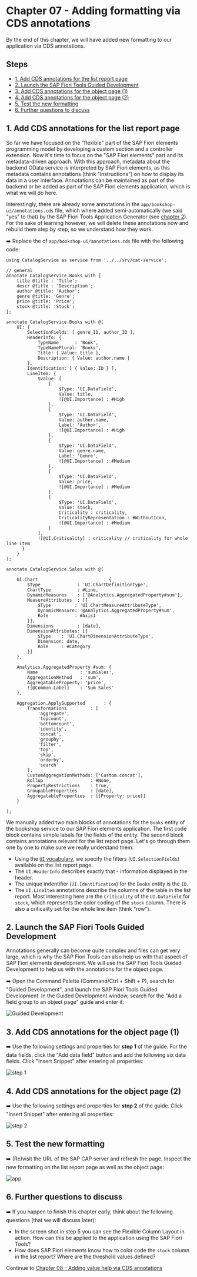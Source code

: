 # Chapter 07 - Adding formatting via CDS annotations

By the end of this chapter, we will have added new formatting to our application via CDS annotations.

## Steps

- [1. Add CDS annotations for the list report page](#1-add-cds-annotations-for-the-list-report-page)<br>
- [2. Launch the SAP Fiori Tools Guided Development](#2-launch-the-sap-fiori-tools-guided-development)<br>
- [3. Add CDS annotations for the object page (1)](#3-add-cds-annotations-for-the-object-page-1)<br>
- [4. Add CDS annotations for the object page (2)](#4-add-cds-annotations-for-the-object-page-2)<br>
- [5. Test the new formatting](#5-test-the-new-formatting)<br>
- [6. Further questions to discuss](#6-further-questions-to-discuss)<br>

## 1. Add CDS annotations for the list report page

So far we have focused on the "flexible" part of the SAP Fiori elements programming model by developing a custom section and a controller extension. Now it's time to focus on the "SAP Fiori elements" part and its metadata-driven approach. With this approach, metadata about the backend OData service is interpreted by SAP Fiori elements, as this metadata contains annotations (think "instructions") on how to display its data in a user interface. Annotations can be maintained as part of the backend or be added as part of the SAP Fiori elements application, which is what we will do here.

Interestingly, there are already some annotations in the `app/bookshop-ui/annotations.cds` file, which where added semi-automatically (we said "yes" to that) by the SAP Fiori Tools Application Generator (see [chapter 2](/chapters/02-create-fe-app/)). For the sake of learning however, we will delete these annotations now and rebuild them step by step, so we understand how they work.

➡️ Replace the of `app/bookshop-ui/annotations.cds` file with the following code:

```cds
using CatalogService as service from '../../srv/cat-service';

// general
annotate CatalogService.Books with {
    title @title : 'Title';
    descr @title : 'Description';
    author @title: 'Author';
    genre @title: 'Genre';
    price @title: 'Price';
    stock @title: 'Stock';
};

annotate CatalogService.Books with @(
    UI: {
        SelectionFields: [ genre_ID, author_ID ],
        HeaderInfo: {
            TypeName      : 'Book',
            TypeNamePlural: 'Books',
            Title: { Value: title },
            Description: { Value: author.name }
        },
        Identification: [ { Value: ID } ],
        LineItem: {
            $value: [
                {
                    $Type: 'UI.DataField',
                    Value: title,
                    ![@UI.Importance] : #High
                },
                {
                    $Type: 'UI.DataField',
                    Value: author.name,
                    Label: 'Author',
                    ![@UI.Importance] : #High
                },
                {
                    $Type: 'UI.DataField',
                    Value: genre.name,
                    Label: 'Genre',
                    ![@UI.Importance] : #Medium
                },
                {
                    $Type: 'UI.DataField',
                    Value: price,
                    ![@UI.Importance] : #Medium
                },
                {
                    $Type: 'UI.DataField',
                    Value: stock,
                    Criticality : criticality,
                    CriticalityRepresentation : #WithoutIcon,
                    ![@UI.Importance] : #Medium
                } 
            ],
            ![@UI.Criticality] : criticality // criticality for whole line item
      }
    }
);

annotate CatalogService.Sales with @(

    UI.Chart                         : {
        $Type              : 'UI.ChartDefinitionType',
        ChartType          : #Line,
        DynamicMeasures    : ['@Analytics.AggregatedProperty#sum'],
        MeasureAttributes  : [{
            $Type         : 'UI.ChartMeasureAttributeType',
            DynamicMeasure: '@Analytics.AggregatedProperty#sum',
            Role          : #Axis1
        }],
        Dimensions         : [date],
        DimensionAttributes: [{
            $Type    : 'UI.ChartDimensionAttributeType',
            Dimension: date,
            Role     : #Category
        }]
    },

    Analytics.AggregatedProperty #sum: {
        Name                : 'sumSales',
        AggregationMethod   : 'sum',
        AggregatableProperty: 'price',
        ![@Common.Label]    : 'Sum Sales'
    },

    Aggregation.ApplySupported       : {
        Transformations         : [
            'aggregate',
            'topcount',
            'bottomcount',
            'identity',
            'concat',
            'groupby',
            'filter',
            'top',
            'skip',
            'orderby',
            'search'
        ],
        CustomAggregationMethods: ['Custom.concat'],
        Rollup                  : #None,
        PropertyRestrictions    : true,
        GroupableProperties     : [date],
        AggregatableProperties  : [{Property: price}]
    }

);
```

We manually added two main blocks of annotations for the `Books` entity of the bookshop service to our SAP Fiori elements application. The first code block contains simple labels for the fields of the entity. The second block contains annotations relevant for the list report page. Let's go through them one by one to make sure we really understand them:
- Using the [`UI` vocabulary](https://github.com/SAP/odata-vocabularies/blob/main/vocabularies/UI.md), we specify the filters (`UI.SelectionFields`) available on the list report page.
- The `UI.HeaderInfo` describes exactly that - information displayed in the header.
- The unique indentifier (`UI.Identification`) for the `Books` entity is the `ID`.
- The `UI.LineItem` annotations describe the columns of the table in the list report. Most interesting here are the `Criticality` of the `UI.DataField` for `stock`, which represents the color coding of the `stock` column. There is also a criticality set for the whole line item (think "row").

## 2. Launch the SAP Fiori Tools Guided Development

Annotations generally can become quite complex and files can get very large, which is why the SAP Fiori Tools can also help us with that aspect of SAP Fiori elements development. We will use the SAP Fiori Tools Guided Development to help us with the annotations for the object page.

➡️ Open the Command Palette (Command/Ctrl + Shift + P), search for "Guided Development", and launch the SAP Fiori Tools Guided Development. In the Guided Development window, search for the "Add a field group to an object page" guide and enter it:

![Guided Development](guided-development.png)
 
## 3. Add CDS annotations for the object page (1)

➡️ Use the following settings and properties for **step 1** of the guide. For the data fields, click the "Add data field" button and add the following six data fields. Click "Insert Snippet" after entering all properties:

![step 1](step1.png)

## 4. Add CDS annotations for the object page (2)

➡️ Use the following settings and properties for **step 2** of the guide. Click "Insert Snippet" after entering all properties:

![step 2](step2.png)

## 5. Test the new formatting

➡️ (Re)visit the URL of the SAP CAP server and refresh the page. Inspect the new formatting on the list report page as well as the object page:

![app](app.png)

## 6. Further questions to discuss

➡️ If you happen to finish this chapter early, think about the following questions (that we will discuss later):

- In the screen shot in step 5 you can see the Flexible Column Layout in action. How can this be applied to the application using the SAP Fiori Tools? 
- How does SAP Fiori elements know how to color code the `stock` column in the list report? Where are the threshold values defined?

Continue to [Chapter 08 - Adding value help via CDS annotations](/chapters/08-value-help-via-cds-annotations)
